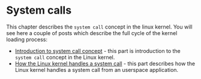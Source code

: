 # System calls

This chapter describes the `system call` concept in the linux kernel. You will see here a
couple of posts which describe the full cycle of the kernel loading process:

* [Introduction to system call concept](http://0xax.gitbooks.io/linux-insides/content/SysCall/syscall-1.html) - this part is introduction to the `system call` concept in the Linux kernel.
* [How the Linux kernel handles a system call](http://0xax.gitbooks.io/linux-insides/content/SysCall/syscall-2.html) - this part describes how the Linux kernel handles a system call from an userspace application.
